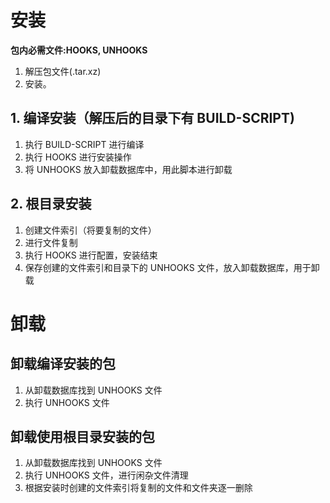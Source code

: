 # 安装
**包内必需文件:HOOKS, UNHOOKS**
  
1. 解压包文件(.tar.xz)
2. 安装。
  
## 1. 编译安装（解压后的目录下有 BUILD-SCRIPT)
1. 执行 BUILD-SCRIPT 进行编译
2. 执行 HOOKS 进行安装操作
3. 将 UNHOOKS 放入卸载数据库中，用此脚本进行卸载
  
## 2. 根目录安装
1. 创建文件索引（将要复制的文件）
2. 进行文件复制
3. 执行 HOOKS 进行配置，安装结束
4. 保存创建的文件索引和目录下的 UNHOOKS 文件，放入卸载数据库，用于卸载
  
# 卸载
## 卸载编译安装的包
1. 从卸载数据库找到 UNHOOKS 文件
2. 执行 UNHOOKS 文件

## 卸载使用根目录安装的包
1. 从卸载数据库找到 UNHOOKS 文件
2. 执行 UNHOOKS 文件，进行闲杂文件清理
3. 根据安装时创建的文件索引将复制的文件和文件夹逐一删除
